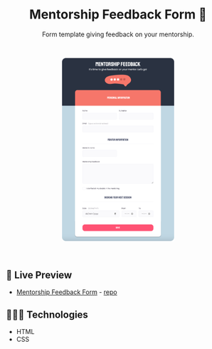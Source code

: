 <h1 align="center"> Mentorship Feedback Form 📝 </h1>

<p align="center">
Form template giving feedback on your mentorship. <br/>
</p>

<br/>

<p align="center">
  <img alt="Mentorship feedback form." src="./.github/cover.png" width="50%" />
</p>

<br/>

## 📝 Live Preview 

- [Mentorship Feedback Form](https://diegommagno.com/github/rocketseat/explorer/stage-03/mentorship-feedback-form/pt-br/) - [repo](https://diegommagno.com/github/rocketseat/explorer/stage-03/mentorship-feedback-form)

## 🧑🏻‍💻 Technologies

- HTML
- CSS